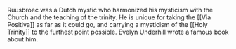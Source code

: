 Ruusbroec was a Dutch mystic who harmonized his mysticism with the Church and the teaching of the trinity. He is unique for taking the [[Via Positiva]] as far as it could go, and carrying a mysticism of the [[Holy Trinity]] to the furthest point possible. Evelyn Underhill wrote a famous book about him.